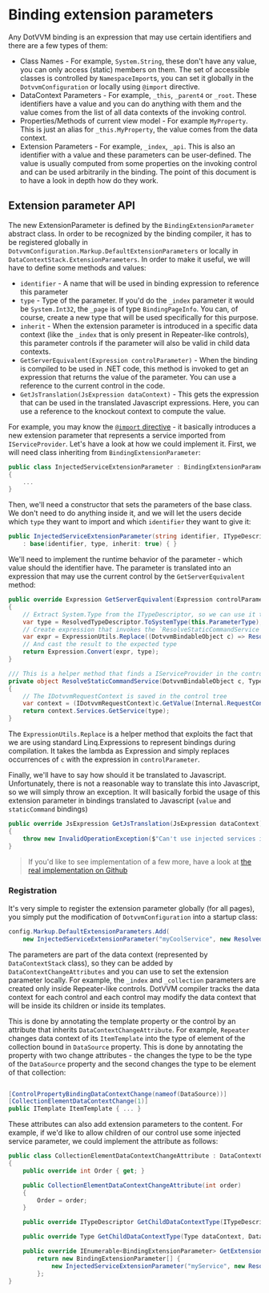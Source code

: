 # Binding extension parameters

Any DotVVM binding is an expression that may use certain identifiers and there are a few types of them:

* Class Names - For example, `System.String`, these don't have any value, you can only access (static) members on them.
	The set of accessible classes is controlled by `NamespaceImport`s, you can set it globally in the `DotvvmConfiguration` or locally using `@import` directive.
* DataContext Parameters - For example, `_this`, `_parent4` or `_root`. These identifiers have a value and you can do anything with them and the value comes from the list of all data contexts of the invoking control.
* Properties/Methods of current view model - For example `MyProperty`. This is just an alias for `_this.MyProperty`, the value comes from the data context.
* Extension Parameters - For example, `_index`, `_api`. This is also an identifier with a value and these parameters can be user-defined. The value is usually computed from some properties on the invoking control and can be used arbitrarily in the binding. The point of this document is to have a look in depth how do they work.


## Extension parameter API

The new ExtensionParameter is defined by the `BindingExtensionParameter` abstract class. In order to be recognized by the binding compiler, it has to be registered globally in `DotvvmConfiguration.Markup.DefaultExtensionParameters` or locally in `DataContextStack.ExtensionParameters`. In order to make it useful, we will have to define some methods and values:

* `identifier` - A name that will be used in binding expression to reference this parameter
* `type` - Type of the parameter. If you'd do the `_index` parameter it would be `System.Int32`, the `_page` is of type `BindingPageInfo`. You can, of course, create a new type that will be used specifically for this purpose.
* `inherit` - When the extension parameter is introduced in a specific data context (like the `_index` that is only present in Repeater-like controls), this parameter controls if the parameter will also be valid in child data contexts.
* `GetServerEquivalent(Expression controlParameter)` - When the binding is compiled to be used in .NET code, this method is invoked to get an expression that returns the value of the parameter. You can use a reference to the current control in the code.
* `GetJsTranslation(JsExpression dataContext)` - This gets the expression that can be used in the translated Javascript expressions. Here, you can use a reference to the knockout context to compute the value.


For example, you may know the [`@import` directive](/Pages/advanced-ioc-di-container.md) - it basically introduces a new extension parameter that represents a service imported from `IServiceProvider`. Let's have a look at how we could implement it. First, we will need class inheriting from `BindingExtensionParameter`:

```csharp
public class InjectedServiceExtensionParameter : BindingExtensionParameter
{
	...
}
```

Then, we'll need a constructor that sets the parameters of the base class. We don't need to do anything inside it, and we will let the users decide which `type` they want to import and which `identifier` they want to give it:

```csharp
public InjectedServiceExtensionParameter(string identifier, ITypeDescriptor type)
	: base(identifier, type, inherit: true) { }
```

We'll need to implement the runtime behavior of the parameter - which value should the identifier have. The parameter is translated into an expression that may use the current control by the `GetServerEquivalent` method:

```csharp
public override Expression GetServerEquivalent(Expression controlParameter)
{
	// Extract System.Type from the ITypeDescriptor, so we can use it to invoke `IServiceProvider.GetService`
	var type = ResolvedTypeDescriptor.ToSystemType(this.ParameterType);
	// Create expression that invokes the `ResolveStaticCommandService` method that is defined bellow
	var expr = ExpressionUtils.Replace((DotvvmBindableObject c) => ResolveStaticCommandService(c, type), controlParameter);
	// And cast the result to the expected type
	return Expression.Convert(expr, type);
}

/// This is a helper method that finds a IServiceProvider in the control tree and resolves a service of the `type`
private object ResolveStaticCommandService(DotvvmBindableObject c, Type type)
{
	// The IDotvvmRequestContext is saved in the control tree
	var context = (IDotvvmRequestContext)c.GetValue(Internal.RequestContextProperty, true);
	return context.Services.GetService(type);
}
```

The `ExpressionUtils.Replace` is a helper method that exploits the fact that we are using standard Linq.Expressions to represent bindings during compilation. It takes the lambda as Expression and simply replaces occurrences of `c` with the expression in `controlParameter`.

Finally, we'll have to say how should it be translated to Javascript. Unfortunately, there is not a reasonable way to translate this into Javascript, so we will simply throw an exception. It will basically forbid the usage of this extension parameter in bindings translated to Javascript (`value` and `staticCommand` bindings)

```csharp
public override JsExpression GetJsTranslation(JsExpression dataContext)
{
	throw new InvalidOperationException($"Can't use injected services in javascript-translated bindings.");
}
```


> If you'd like to see implementation of a few more, have a look at [the real implementation on Github](https://github.com/riganti/dotvvm/blob/master/src/DotVVM.Framework/Compilation/ControlTree/BindingExtensionParameter.cs)

### Registration

It's very simple to register the extension parameter globally (for all pages), you simply put the modification of `DotvvmConfiguration` into a startup class:

```csharp
config.Markup.DefaultExtensionParameters.Add(
	new InjectedServiceExtensionParameter("myCoolService", new ResolvedTypeDescriptor(typeof(MyCoolService))));
```

The parameters are part of the data context (represented by `DataContextStack` class), so they can be added by `DataContextChangeAttributes` and you can use to set the extension parameter locally. For example, the `_index` and `_collection` parameters are created only inside Repeater-like controls. DotVVM compiler tracks the data context for each control and each control may modify the data context that will be inside its children or inside its templates.

This is done by annotating the template property or the control by an attribute that inherits `DataContextChangeAttribute`. For example, `Repeater` changes data context of its `ItemTemplate` into the type of element of the collection bound in `DataSource` property. This is done by annotating the property with two change attributes - the changes the type to be the type of the `DataSource` property and the second changes the type to be element of that collection:

```csharp

[ControlPropertyBindingDataContextChange(nameof(DataSource))]
[CollectionElementDataContextChange(1)]
public ITemplate ItemTemplate { ... }
```

These attributes can also add extension parameters to the content. For example, if we'd like to allow children of our control use some injected service parameter, we could implement the attribute as follows:

```csharp
public class CollectionElementDataContextChangeAttribute : DataContextChangeAttribute
{
	public override int Order { get; }

	public CollectionElementDataContextChangeAttribute(int order)
	{
		Order = order;
	}

	public override ITypeDescriptor GetChildDataContextType(ITypeDescriptor dataContext, IDataContextStack controlContextStack, IAbstractControl control, IPropertyDescriptor property = null) => null; // we don't want to change the type

	public override Type GetChildDataContextType(Type dataContext, DataContextStack controlContextStack, DotvvmBindableObject control, DotvvmProperty property = null) => null;

	public override IEnumerable<BindingExtensionParameter> GetExtensionParameters(ITypeDescriptor dataContext) =>
		return new BindingExtensionParameter[] {
			new InjectedServiceExtensionParameter("myService", new ResolvedTypeDescriptor(typeof(IMyService)))
		};
}
```


